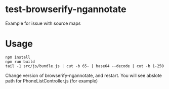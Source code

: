 # test-browserify-ngannotate
Example for issue with source maps

# Usage
```
npm install
npm run build
tail -1 src/js/bundle.js | cut -b 65- | base64 --decode | cut -b 1-250
```

Change version of browserify-ngannotate, and restart. You will see abslote path for PhoneListController.js (for example)
